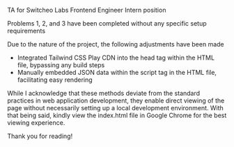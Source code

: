 TA for Switcheo Labs Frontend Engineer Intern position

Problems 1, 2, and 3 have been completed without any specific setup requirements

Due to the nature of the project, the following adjustments have been made
- Integrated Tailwind CSS Play CDN into the head tag within the HTML file, bypassing any build steps
- Manually embedded JSON data within the script tag in the HTML file, facilitating easy rendering

While I acknowledge that these methods deviate from the standard practices in web application development, they enable direct viewing of the page without necessarily setting up a local development environment.
With that being said, kindly view the index.html file in Google Chrome for the best viewing experience.

Thank you for reading!
